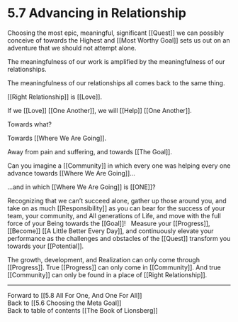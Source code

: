 # 5.7 Advancing in Relationship

Choosing the most epic, meaningful, significant [[Quest]] we can possibly conceive of towards the Highest and [[Most Worthy Goal]] sets us out on an adventure that we should not attempt alone. 

The meaningfulness of our work is amplified by the meaningfulness of our relationships. 

The meaningfulness of our relationships all comes back to the same thing. 

[[Right Relationship]] is [[Love]]. 

If we [[Love]] [[One Another]], we will [[Help]] [[One Another]]. 

Towards what? 

Towards [[Where We Are Going]].

Away from pain and suffering, and towards [[The Goal]].   

Can you imagine a [[Community]] in which every one was helping every one advance towards [[Where We Are Going]]…

…and in which [[Where We Are Going]] is [[ONE]]? 

Recognizing that we can’t succeed alone, gather up those around you, and take on as much [[Responsibility]] as you can bear for the success of your team, your community, and All generations of Life, and move with the full force of your Being towards the [[Goal]]!
 
Measure your [[Progress]], [[Become]] [[A Little Better Every Day]], and continuously elevate your performance as the challenges and obstacles of the [[Quest]] transform you towards your [[Potential]]. 

The growth, development, and Realization can only come through [[Progress]]. True [[Progress]] can only come in [[Community]]. And true [[Community]] can only be found in a place of [[Right Relationship]].  

___

Forward to [[5.8 All For One, And One For All]]  
Back to [[5.6 Choosing the Meta Goal]]      
Back to table of contents [[The Book of Lionsberg]]  
